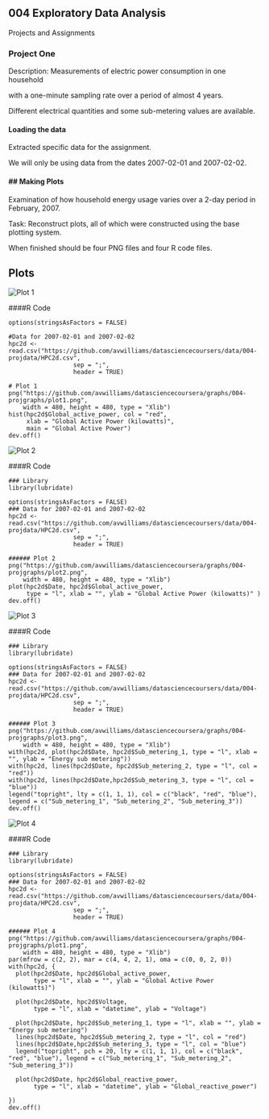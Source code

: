 ## 004 Exploratory Data Analysis
Projects and Assignments

### Project One
Description: Measurements of electric power consumption in one household

with a one-minute sampling rate over a period of almost 4 years.

Different electrical quantities and some sub-metering values are available.

#### Loading the data
Extracted specific data for the assignment.

We will only be using data from the dates 2007-02-01 and 2007-02-02.

#### ## Making Plots
Examination of how household energy usage varies over a 2-day period in February, 2007.

Task: Reconstruct plots, all of which were constructed using the
base plotting system.

When finished should be four PNG files and four R code files.

## Plots
![Plot 1](https://github.com/avwilliams/datasciencecoursera/graphs/004-projgraphs/plot1.png)

####R Code
```
options(stringsAsFactors = FALSE)

#Data for 2007-02-01 and 2007-02-02
hpc2d <- read.csv("https://github.com/avwilliams/datasciencecoursers/data/004-projdata/HPC2d.csv",
                  sep = ";",
                  header = TRUE)

# Plot 1
png("https://github.com/avwilliams/datasciencecoursera/graphs/004-projgraphs/plot1.png",
    width = 480, height = 480, type = "Xlib")
hist(hpc2d$Global_active_power, col = "red",
     xlab = "Global Active Power (kilowatts)",
     main = "Global Active Power")
dev.off()
```

![Plot 2](https://github.com/avwilliams/datasciencecoursera/graphs/004-projgraphs/plot2.png)

####R Code
```
### Library
library(lubridate)

options(stringsAsFactors = FALSE)
### Data for 2007-02-01 and 2007-02-02
hpc2d <- read.csv("https://github.com/avwilliams/datasciencecoursers/data/004-projdata/HPC2d.csv",
                  sep = ";",
                  header = TRUE)

###### Plot 2
png("https://github.com/avwilliams/datasciencecoursera/graphs/004-projgraphs/plot2.png",
    width = 480, height = 480, type = "Xlib")
plot(hpc2d$Date, hpc2d$Global_active_power,
     type = "l", xlab = "", ylab = "Global Active Power (kilowatts)" )
dev.off()
```

![Plot 3](https://github.com/avwilliams/datasciencecoursera/graphs/004-projgraphs/plot3.png)

####R Code
```
### Library
library(lubridate)

options(stringsAsFactors = FALSE)
### Data for 2007-02-01 and 2007-02-02
hpc2d <- read.csv("https://github.com/avwilliams/datasciencecoursers/data/004-projdata/HPC2d.csv",
                  sep = ";",
                  header = TRUE)

###### Plot 3
png("https://github.com/avwilliams/datasciencecoursera/graphs/004-projgraphs/plot3.png",
    width = 480, height = 480, type = "Xlib")
with(hpc2d, plot(hpc2d$Date, hpc2d$Sub_metering_1, type = "l", xlab = "", ylab = "Energy sub metering"))
with(hpc2d, lines(hpc2d$Date, hpc2d$Sub_metering_2, type = "l", col = "red"))
with(hpc2d, lines(hpc2d$Date,hpc2d$Sub_metering_3, type = "l", col = "blue"))
legend("topright", lty = c(1, 1, 1), col = c("black", "red", "blue"), legend = c("Sub_metering_1", "Sub_metering_2", "Sub_metering_3"))
dev.off()

```

![Plot 4](https://github.com/avwilliams/datasciencecoursera/graphs/004-projgraphs/plot4.png)

####R Code
```
### Library
library(lubridate)

options(stringsAsFactors = FALSE)
### Data for 2007-02-01 and 2007-02-02
hpc2d <- read.csv("https://github.com/avwilliams/datasciencecoursers/data/004-projdata/HPC2d.csv",
                  sep = ";",
                  header = TRUE)

###### Plot 4
png("https://github.com/avwilliams/datasciencecoursera/graphs/004-projgraphs/plot1.png",
    width = 480, height = 480, type = "Xlib")
par(mfrow = c(2, 2), mar = c(4, 4, 2, 1), oma = c(0, 0, 2, 0))
with(hpc2d, {
  plot(hpc2d$Date, hpc2d$Global_active_power,
       type = "l", xlab = "", ylab = "Global Active Power (kilowatts)")

  plot(hpc2d$Date, hpc2d$Voltage,
       type = "l", xlab = "datetime", ylab = "Voltage")

  plot(hpc2d$Date, hpc2d$Sub_metering_1, type = "l", xlab = "", ylab = "Energy sub metering")
  lines(hpc2d$Date, hpc2d$Sub_metering_2, type = "l", col = "red")
  lines(hpc2d$Date,hpc2d$Sub_metering_3, type = "l", col = "blue")
  legend("topright", pch = 20, lty = c(1, 1, 1), col = c("black", "red", "blue"), legend = c("Sub_metering_1", "Sub_metering_2", "Sub_metering_3"))

  plot(hpc2d$Date, hpc2d$Global_reactive_power,
       type = "l", xlab = "datetime", ylab = "Global_reactive_power")

})
dev.off()
```
